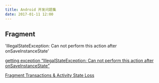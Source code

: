 ```yaml
---
title: Android 开发问题集
date: 2017-01-11 12:00
---
```

## Fragment
'IllegalStateException: Can not perform this action after onSaveInstanceState'

[getting exception “IllegalStateException: Can not perform this action after onSaveInstanceState”](http://stackoverflow.com/questions/7469082/getting-exception-illegalstateexception-can-not-perform-this-action-after-onsa)

[Fragment Transactions & Activity State Loss](http://www.androiddesignpatterns.com/2013/08/fragment-transaction-commit-state-loss.html)
